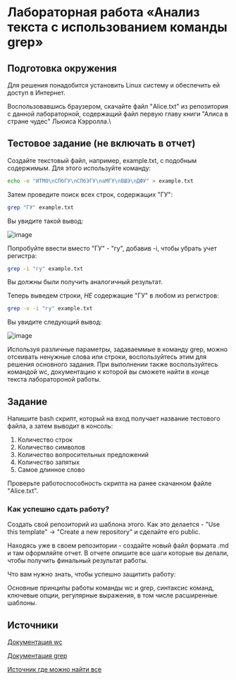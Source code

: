 # Лабораторная работа «Анализ текста с использованием команды grep»

## Подготовка окружения

Для решения понадобится установить Linux систему и обеспечить ей доступ в Интернет.

Воспользовавшись браузером, скачайте файл "Alice.txt" из репозитория с данной лабораторной, содержащий файл первую главу книги "Алиса в стране чудес" Льюиса Кэрролла.\

## Тестовое задание (не включать в отчет)

Создайте текстовый файл, например, example.txt, с подобным содержимым. Для этого используйте команду:

```bash
echo -e "ИТМО\nСПбГУ\nСПбЭГУ\naМГУ\nВШЭ\nДФУ" > example.txt
```

Затем проведите поиск всех строк, содержащих "ГУ":

```bash
grep "ГУ" example.txt
```

Вы увидите такой вывод:

![image](https://github.com/user-attachments/assets/ce3ef3e3-df65-49c5-9309-fc2ab0163896)

Попробуйте ввести вместо "ГУ" - "гу", добавив -i, чтобы убрать учет регистра:

```bash
grep -i "гу" example.txt
```

Вы должны были получить аналогичный результат.

Теперь выведем строки, *НЕ* содержащие "ГУ" в любом из регистров:

```bash
grep -v -i "гу" example.txt
```

Вы увидите следующий вывод:

![image](https://github.com/user-attachments/assets/d8d36ff1-9450-4a7f-976c-d94971eecae4)

Используя различные параметры, задаваеммые в команду grep, можно отсеивать ненужные слова или строки, воспользуйтесь этим для решения основного задания.
При выполнении также воспользуйтесь командой wc, документацию к которой вы сможете найти в конце текста лаборатороной работы.
## Задание

Напишите bash скрипт, который на вход получает название тестового файла, а затем выводит в консоль:

1. Количество строк
2. Количество символов 
3. Количество вопросительных предложений
4. Количество запятых
5. Самое длинное слово

Проверьте работоспособность скрипта на ранее скачанном файле "Alice.txt".

### Как успешно сдать работу?

Создать свой репозиторий из шаблона этого. Как это делается - "Use this template" -> "Create a new repository" и сделайте его public. 

Находясь уже в своем репозитории - создайте новый файл формата .md и там оформляйте отчет. В отчете опишите все шаги которые вы делали, чтобы получить финальный результат работы.

Что вам нужно знать, чтобы успешно защитить работу:

Основные принципы работы команды wc и grep, синтаксис команд, ключевые опции, регулярные выражения, в том числе расширенные шаблоны.

## Источники

[Документация wc](https://www.ibm.com/docs/zh/aix/7.1?topic=w-wc-command)

[Документация grep](https://www.gnu.org/software/grep/manual/grep.html)

[Источник где можно найти все](https://google.com)

